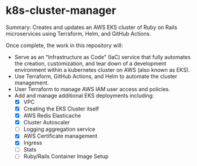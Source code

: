 # k8s-cluster-manager
Summary: Creates and updates an AWS EKS cluster of Ruby on Rails microservices using Terraform, Helm, and GitHub Actions.

Once complete, the work in this repository will:
- Serve as an "Infrastructure as Code" (IaC) service that fully automates the creation, customization, and tear down of a development environment within a kubernetes cluster on AWS (also known as EKS).
- Use Terraform, GitHub Actions, and Helm to automate the cluster management.
- User Terraform to manage AWS IAM user access and policies.
- Add and manage additional EKS deployments including:
    - [x] VPC
    - [x] Creating the EKS Cluster itself
    - [x] AWS Redis Elasticache
    - [x] Cluster Autoscaler
    - [ ] Logging aggregation service
    - [x] AWS Certificate management
    - [x] Ingress
    - [ ] Stats
    - [ ] Ruby/Rails Container Image Setup

#
